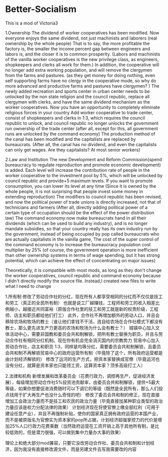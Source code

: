# Better-Socialism
This is a mod of Victoria3

1.Ownership
The dividend of worker cooperatives has been modified. Now everyone enjoys the same dividend, not just machinists and laborers (real ownership by the whole people)
That is to say, the more profitable the factory is, the smaller the income percent gap between engineers and labors is, and the closer it is to common prosperity. (Labors and machinists of the vanilla worker cooperatives is the new privilege class, as engineers, shopkeepers and clerks all work for them.)
In addition, the cooperative will no longer add extra working population, and will remove the clergymen from the farms and pastures. (as they get money for doing nothing, even self supporting farms have no clergy in the cooperative mode, so why do more advanced and productive farms and pastures have clergymen? )
The newly added recreation and sports center in urban center needs to be unlocked by the non state religion and the council republic, replace all clergymen with clerks, and have the same dividend mechanism as the worker cooperatives. Now you have an opportunity to completely eliminate religious forces in your country
Add worker cooperative to trade center, consist of shopkeepers and clerks in 1:3, which requires the council republic to unlock, and council republic no longer unlocks the government run ownership of the trade center (after all, except for this, all government runs are unlocked by the command economy)
The production method of the canal has been modified and the capitalists are replaced by bureaucrats. (After all, the canal has no dividend, and even the capitalists can only get wages. Are they capitalists? At most senior workers)

2.Law and Institution
The new Development and Reform Commission(spend bureaucracy to regulate reproduction and promote economic development) is added. Each level will increase the contribution rate of people in the worker cooperative to the investment pool by 5%, which will be unlocked by council republic and provide+5 maximum levels. If you want to promote consumption, you can lower its level at any time (Since it is owned by the whole people, it is not surprising that people invest some money in extending reproduction)
The modifiers to council republic has been revised, and now the political power of trade unions is directly increased, not that of technicians and farmers (After all, directly adding political power of a certain type of occupation should be the effect of the power distribution law)
The command economy now make bureaucrats hand in all their dividends (which can be used to build any industry), and is no longer mandate subsidies, so that your country really has its own industry run by the government, instead of being occupied by pop called bureaucrats who are actually capitalists in the vanilla game, The cost of the super control of the command economy is to increase the bureaucracy population cost multiplier by 25% (of course, the government operation is more inefficient than other ownership systems in terms of wage spending, but it has strong potential, which can achieve the effect of concentrating on major issues)

Theoretically, it is compatible with most mods, as long as they don't change the worker cooperatives, council republic and command economy because I didn't directly modify the source file. Instead,I created new files to write what I need to change


1.所有制
修改了劳动合作社的分红，现在所有人都享受相同的分红而不仅仅是技工和劳工（真正的全民所有制）
也就是说工厂越赚钱，工程师和劳工的收入相差比例越小，越接近共同富裕（原版合作社里的技工和劳工就是新的权贵阶级，工程师、店主和职员都给他们打工）
此外，合作社不再增加额外的劳动人口，并且会移除农场和牧场的教士（谁让他们拿钱不干活，连自给农场在合作社模式下都没有教士，那么更先进生产力更高的农场和牧场为什么会有教士？）
城镇中心加入文体活动中心，需要非国教和委员会共和制解锁，把所有教士替换为职员，并且与劳动合作社有相同分红机制。现在你有机会完全消灭国内的宗教势力
贸易中心加入劳动合作社，店主和职员 1:3，同样是均等分红，需要委员会共和制解锁，且委员会共和制不再解锁贸易中心的政府运营所有制（毕竟除了这个，所有政府运营都是由计划经济解锁的）
修改了运河的生产方式，把资本家替换成官僚（毕竟运河也没有分红，就算是资本家也只能领工资，这算资本家？顶多高级打工人）

2.法律和机构
新增发展和改革委员会（花费行政力，调控再生产，促进经济发展），每级增加劳动合作社5%投资池贡献率，由委员会共和制解锁，提供+5最大等级，如果你想要促进消费随时可以下调它的等级（既然是全民所有，那么人们投点钱用于扩大再生产也没什么奇怪的吧）
修改了委员会共和制的修正，现在直接增加工会政治力量而不是技工和农民的政治力量（毕竟直接加某种职业类型的政治力量应该是权力分配法律的效果）
计划经济现在将使官僚上缴全部红利（可用于建设任意产业），并且不再强制补贴，使你的国家真正拥有政府运营的本国产业，而不是被原版名为官僚实为资本家的pop所占据，计划经济超强掌控力的代价是增加25%人口行政力花费乘数（当然政府运营在工资开销上高于其他所有制，是比较低效的，但是潜力很强，可以做到集中力量办大事的效果）

理论上和绝大部分mod兼容，只要它没改劳动合作社、委员会共和制和计划经济，因为我没有直接修改源文件，而是另建文件去写我需要改的内容
